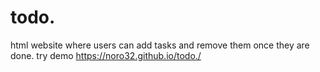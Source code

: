 # todo.
html website where users can add tasks and remove them once they are done. 
try demo https://noro32.github.io/todo./
